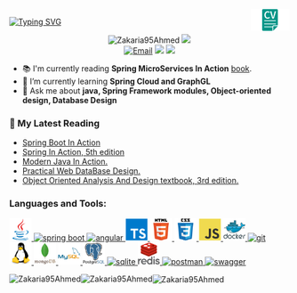<a href="https://drive.google.com/file/d/1rqB9X10fMU18F2w3Mkk-b-PwO_SuZHbV/view" target="_blank">
<img align="right" src="https://raw.githubusercontent.com/MAES-Pyramids/MAES-Pyramids/main/img%20sources/cv%20.png" alt="My CV" width="70" ></a>

[![Typing SVG](https://readme-typing-svg.demolab.com?font=Fira+Code&pause=1000&color=257FA7&width=750&lines=Hi+I+am+Zakaria+Ahmed+Mostafa;%F0%9F%92%B0+I%E2%80%99m+currently+working+as+a+Java+developer+@+free-lancer;%F0%9F%91%AF+I%E2%80%99m+looking+to+collaborate+on+Java+Spring+projects;%F0%9F%93%AB+reach+me%3A+send+me+email+on+zakaria.ahmed.mostafa%40gmail.com;%E2%9A%A1+Fun+fact%3A+Keep+coding)](https://git.io/typing-svg)

<p align="center">
   <img src="https://komarev.com/ghpvc/?username=Zakaria95Ahmed&label=Profile%20views&color=0e75b6&style=flat" alt="Zakaria95Ahmed" />
   <a href="https://wakatime.com/@018bd29b-1c36-4262-bf7b-6a18cc8ac8cc"><img src="https://wakatime.com/badge/user/018bd29b-1c36-4262-bf7b-6a18cc8ac8cc.svg"/></a> <br>
  <a href="mailto:zakaria.ahmed.mostafa@gmail.com"><img alt="Email" src="https://img.shields.io/badge/zakaria.ahmed.mostafa@gmail.com-A23566?style=flat-square&logo=gmail"></a>
    <a href="https://www.linkedin.com/in/zakaria-ahmed-a5466b172"><img src="https://img.shields.io/badge/linkedin-%230177B5?style=flat&logo=linkedin&logoColor=white"/></a>
    <a href="https://t.me/zakariayahmed"><img src="https://img.shields.io/badge/telegram-black?style=flat&logo=telegram&logoColor=white"/></a>
  
  </p>
  
- 📚 I'm currently reading **Spring MicroServices In Action** [book](https://www.manning.com/books/spring-microservices-in-action-second-edition).
- 🌱 I’m currently learning **Spring Cloud and GraphGL**
- 💬 Ask me about **java, Spring Framework modules, Object-oriented design, Database Design**

<h3>📕 My Latest Reading</h3>

- [Spring Boot In Action](https://www.manning.com/books/spring-boot-in-action)
- [Spring In Action, 5th edition](https://www.manning.com/books/spring-in-action-fifth-edition)
- [Modern Java In Action.](https://www.manning.com/books/modern-java-in-action)
- [Practical Web DataBase Design.](https://github.com/abdallahalseddek/Practical-Web-Database-Design)
- [Object Oriented Analysis And Design textbook, 3rd edition.](https://github.com/abdallahalseddek/Vacation-Tracking-System)

<h3 align="left">Languages and Tools:</h3>

<!-- Java -->
<a href="https://www.java.com" target="_blank" rel="noreferrer"> 
    <img src="https://raw.githubusercontent.com/devicons/devicon/master/icons/java/java-original.svg" alt="java" width="40" height="40"/> 
</a>
<!-- Spring Boot -->
<a href="https://spring.io/" target="_blank" rel="noreferrer"> 
    <img src="https://www.vectorlogo.zone/logos/springio/springio-icon.svg" alt="spring boot" width="40" height="40"/> 
</a>

<!-- Angular -->
<a href="https://angular.dev" target="_blank" rel="noreferrer"> 
    <img src="https://angular.io/assets/images/logos/angular/angular.svg" alt="angular" width="40" height="40"/> 
</a>
<!-- TypeScript -->
<a href="https://www.typescriptlang.org/" target="_blank" rel="noreferrer"> 
    <img src="https://raw.githubusercontent.com/devicons/devicon/master/icons/typescript/typescript-original.svg" alt="typescript" width="40" height="40"/> 
</a>

<!-- HTML -->
<a href="https://www.w3.org/html/" target="_blank" rel="noreferrer"> 
    <img src="https://raw.githubusercontent.com/devicons/devicon/master/icons/html5/html5-original-wordmark.svg" alt="html" width="40" height="40"/> 
</a>

<!-- CSS -->
<a href="https://www.w3schools.com/css/" target="_blank" rel="noreferrer"> 
    <img src="https://raw.githubusercontent.com/devicons/devicon/master/icons/css3/css3-original-wordmark.svg" alt="css3" width="40" height="40"/> 
</a>

<!-- JavaScript -->
<a href="https://developer.mozilla.org/en-US/docs/Web/JavaScript" target="_blank" rel="noreferrer"> 
    <img src="https://raw.githubusercontent.com/devicons/devicon/master/icons/javascript/javascript-original.svg" alt="javascript" width="40" height="40"/> 
</a>

<!-- Docker -->
<a href="https://www.docker.com/" target="_blank" rel="noreferrer"> 
    <img src="https://raw.githubusercontent.com/devicons/devicon/master/icons/docker/docker-original-wordmark.svg" alt="docker" width="40" height="40"/> 
</a>

<!-- Git -->
<a href="https://git-scm.com/" target="_blank" rel="noreferrer"> 
    <img src="https://www.vectorlogo.zone/logos/git-scm/git-scm-icon.svg" alt="git" width="40" height="40"/> 
</a>

<!-- Linux -->
<a href="https://www.linux.org/" target="_blank" rel="noreferrer"> 
    <img src="https://raw.githubusercontent.com/devicons/devicon/master/icons/linux/linux-original.svg" alt="linux" width="40" height="40"/> 
</a>

<!-- MongoDB -->
<a href="https://www.mongodb.com/" target="_blank" rel="noreferrer"> 
    <img src="https://raw.githubusercontent.com/devicons/devicon/master/icons/mongodb/mongodb-original-wordmark.svg" alt="mongodb" width="40" height="40"/> 
</a>

<!-- MySQL -->
<a href="https://www.mysql.com/" target="_blank" rel="noreferrer"> 
    <img src="https://raw.githubusercontent.com/devicons/devicon/master/icons/mysql/mysql-original-wordmark.svg" alt="mysql" width="40" height="40"/> 
</a>

<!-- PostgreSQL -->
<a href="https://www.postgresql.org/" target="_blank" rel="noreferrer"> 
    <img src="https://raw.githubusercontent.com/devicons/devicon/master/icons/postgresql/postgresql-original-wordmark.svg" alt="postgresql" width="40" height="40"/> 
</a>

<!-- SQLite -->
<a href="https://www.sqlite.org/" target="_blank" rel="noreferrer"> 
    <img src="https://www.vectorlogo.zone/logos/sqlite/sqlite-icon.svg" alt="sqlite" width="40" height="40"/> 
</a>

<!-- Redis -->
<a href="https://redis.io/" target="_blank" rel="noreferrer"> 
    <img src="https://raw.githubusercontent.com/devicons/devicon/master/icons/redis/redis-original-wordmark.svg" alt="redis" width="40" height="40"/> 
</a>

<!-- Postman -->
<a href="https://www.postman.com" target="_blank" rel="noreferrer"> 
    <img src="https://www.vectorlogo.zone/logos/getpostman/getpostman-icon.svg" alt="postman" width="40" height="40"/> 
</a>
<a href="https://swagger.io" target="_blank" rel="noreferrer"> 
    <img src="https://raw.githubusercontent.com/swagger-api/swagger.io/wordpress/images/assets/SW-logo-clr.png" alt="swagger" width="40" height="40"/> 
</a>
</p>


<img align="left" src="https://github-readme-stats.vercel.app/api?username=Zakaria95Ahmed&show_icons=true&locale=en&hide_border=true" alt="Zakaria95Ahmed" />
<img align="left" src="https://github-readme-stats.vercel.app/api/top-langs?username=Zakaria95Ahmed&show_icons=true&locale=en&layout=compact&hide_border=true" alt="Zakaria95Ahmed" />
<img align="center" src="https://github-readme-streak-stats.herokuapp.com/?user=Zakaria95Ahmed&hide_border=true" alt="Zakaria95Ahmed" />
